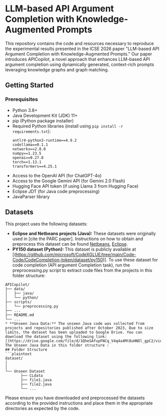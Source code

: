 # LLM-based API Argument Completion with Knowledge-Augmented Prompts
This repository contains the code and resources necessary to reproduce the experimental results presented in the ICSE 2026 paper "LLM-based API Argument Completion with Knowledge-Augmented Prompts." Our paper introduces APICopilot, a novel approach that enhances LLM-based API argument completion using dynamically generated, context-rich prompts leveraging knowledge graphs and graph matching.
## Getting Started
### Prerequisites
* Python 3.8+
* Java Development Kit (JDK) 11+
* pip (Python package installer)
* Required Python libraries (install using `pip install -r requirements.txt`):
    ```
    antlr4-python3-runtime==4.9.2
    codellama==0.1.1
    networkx==2.8.8
    numpy==1.23.5
    openai==0.27.8
    torch==1.13.1
    transformers==4.25.1
* Access to the OpenAI API (for ChatGPT-4o)
* Access to the Google Gemini API (for Gemini 2.0 Flash)
* Hugging Face API token (if using Llama 3 from Hugging Face)
* Eclipse JDT (for Java code preprocessing)
* JavaParser library
## Datasets
This project uses the following datasets:
* **Eclipse and Netbeans projects (Java):** These datasets were originally used in [cite the PARC paper]. Instructions on how to obtain and preprocess this dataset can be found [Netbeans](https://github.com/apache/netbeans/tree/54987ffb73ae9e17b23d4a43a23770142f93206b), [Eclipse](https://www.eclipse.org/downloads/download.php?file=/eclipse/downloads/drops4/R-4.17-202009021800/eclipse-platform-sources-4.17.tar.xz).
* **PY150 dataset (Python):** This dataset is publicly available at [(https://github.com/microsoft/CodeXGLUE/tree/main/Code-Code/CodeCompletion-token/dataset/py150)].
To use these dataset for code completion (API argument Completion task), run the preprocessing.py script to extract code files from the projects in this folder structure:
```text
APICopilot/
├── data/
│   ├── java/
│   └── python/
├── scripts/
│   └── preprocessing.py
├── ...
├── README.md
└── ...
* **Unseen Java Data:** The unseen Java code was collected from projects and repositories published after October 2023, Due to size limits, the dataset has been uploaded to Google Drive. You can download the dataset using the following link:  [(https://drive.google.com/file/d/1QheSAfupFNCq_V4q4a4Mt8uHNDl_gpC2/view)].
The Unseen Java Data in this folder structure :
## Folder Structure
```plaintext
dataset/
│
│
└── Unseen Dataset
       ├── CLdata
       ├── file1.java
       ├── file2.java
       └── ...  
``` 

Please ensure you have downloaded and preprocessed the datasets according to the provided instructions and place them in the appropriate directories as expected by the code.
